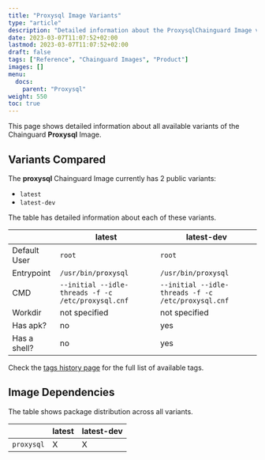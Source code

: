 ```yaml
---
title: "Proxysql Image Variants"
type: "article"
description: "Detailed information about the ProxysqlChainguard Image variants"
date: 2023-03-07T11:07:52+02:00
lastmod: 2023-03-07T11:07:52+02:00
draft: false
tags: ["Reference", "Chainguard Images", "Product"]
images: []
menu:
  docs:
    parent: "Proxysql"
weight: 550
toc: true
---
```


This page shows detailed information about all available variants of the Chainguard **Proxysql** Image.

## Variants Compared
The **proxysql** Chainguard Image currently has 2 public variants: 

- `latest`
- `latest-dev`

The table has detailed information about each of these variants.

|              | latest                                             | latest-dev                                         |
|--------------|----------------------------------------------------|----------------------------------------------------|
| Default User | `root`                                             | `root`                                             |
| Entrypoint   | `/usr/bin/proxysql`                                | `/usr/bin/proxysql`                                |
| CMD          | `--initial --idle-threads -f -c /etc/proxysql.cnf` | `--initial --idle-threads -f -c /etc/proxysql.cnf` |
| Workdir      | not specified                                      | not specified                                      |
| Has apk?     | no                                                 | yes                                                |
| Has a shell? | no                                                 | yes                                                |

Check the [tags history page](/chainguard/chainguard-images/reference/proxysql/tags_history/) for the full list of available tags.
## Image Dependencies
The table shows package distribution across all variants.

|            | latest | latest-dev |
|------------|--------|------------|
| `proxysql` | X      | X          |
